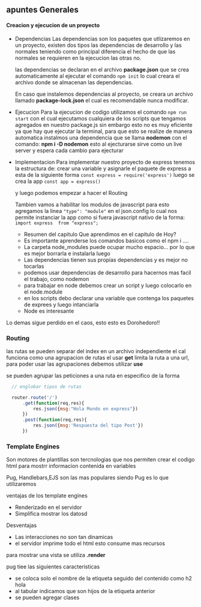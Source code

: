 ## apuntes Generales
#### Creacion y ejecucion de un proyecto
- Dependencias
  Las dependencias son los paquetes que utlizaremos en un proyecto, existen dos tipos las dependencias de desarrollo y las normales teniendo como principal diferencia el hecho de que las normales se requieren en la ejecucion las otras no.

  las dependencias se declaran en el archivo **package.json** que se crea automaticamente al ejecutar el comando 
  `npm init` lo cual creara el archivo donde se almacenan las dependencias.

  En caso que instalemos dependencias al proyecto, se creara un archivo llamado **package-lock.json** el  cual es recomendable nunca modificar.

 - Ejecucion 
   Para la ejecucion de codigo utilizamos el comando ``npm run start`` con el cual ejecutamos cualquiera de los scripts que tengamos agregados en nuestro package.js
   sin embargo esto no es muy eficiente ya que hay que ejecutar la terminal, para que esto se realize de manera automatica instalmos una dependencia que se llama  **nodemon**
   con el comando: **npm i -D nodemon** esto al ejecturarse sirve como un live server y espera cada cambio para ejecturar

 - Implementacion
   Para implementar nuestro proyecto de express tenemos la estructura de:
   crear una variable y asignarle el paquete de express a esta de la siguiente forma 
   ``const express = require('express')``
   luego se crea la app ``const app = express()``

   y luego podemos empezar a hacer el Routing 

   Tambien vamos a habilitar los modulos de javascript para esto agregamos la linea 
   ``"type": "module"`` en el json.config lo cual nos permite instanciar la app como si fuera javascript nativo de la forma: ``import express  from "express";``

   - Resumen del capitulo
    Que aprendimos en el capitulo de Hoy?
    * Es importante aprenderse los comandos basicos como el npm i ....
    * La carpeta node_modules puede ocupar mucho espacio... por lo que es mejor borrarla e instalarla luego
    * Las dependencias tienen sus propias dependencias y es mejor no tocarlas
    * podemos usar dependencias de desarrollo para hacernos mas facil el trabajo, como nodemon
    * para trabajar en node debemos crear un script y luego colocarlo en el node.module
    * en los scripts debo declarar una variable que contenga los paquetes de exprees y luego intanciarla
    * Node es interesante

Lo demas sigue perdido en el caos, esto esto es Dorohedoro!!



### Routing 

las rutas se pueden separar del index en un archivo independiente el cal funciona como una agrupacion de rutas 
el usar **get** limita la ruta a una url, para poder usar las agrupaciones debemos utilizar **use** 


se pueden agrupar las peticiones a una ruta en especifico de la forma


```javascript
  // englobar tipos de rutas

  router.route('/')
      .get(function(req,res){
          res.json({msg:"Hola Mundo en express"})
      })
      .post(function(req,res){
          res.json({msg:'Respuesta del tipo Post'})
      })
```

### Template Engines 

Son motores de plantillas son tercnologias que nos permiten crear el codigo html para mostrr informacion contenida en variables

Pug, Handlebars,EJS son las mas populares siendo Pug es lo que utilizaremos 

ventajas de los template engines
- Renderizado en el servidor
- Simplifica mostrar los datosd

Desventajas
- Las interacciones no son tan dinamicas
- el servidor imprime todo el html esto consume mas recursos 

para mostrar una vista se utiliza **.render**

pug tiee las siguientes caracteristicas

- se coloca solo el nombre de la etiqueta seguido del contenido como h2 hola
- al tabular indicamos que son hijos de la etiqueta anterior
- se pueden agregar clases 